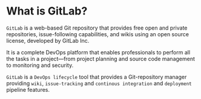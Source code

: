 # What is GitLab?

`GitLab` is a web-based Git repository that provides free open and private repositories, issue-following capabilities, and wikis using an open source license, developed by GitLab Inc. 

It is a complete DevOps platform that enables professionals to perform all the tasks in a project—from project planning and source code management to monitoring and security.

`GitLab` is a `DevOps lifecycle` tool that provides a Git-repository manager providing `wiki`, `issue-tracking` and `continous integration` and `deployment` pipeline features.